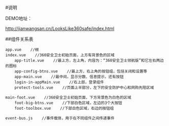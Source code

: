 #说明

DEMO地址：

http://jianwangsan.cn/LooksLike360safe/index.html

##组件关系表

    app.vue    //根
    index.vue    //360安全卫士初始页面，上方有背景色的区域
        app-title.vue    //最上方，左上角，内容为：“360安全卫士领航版”和它左右两边的图标
        app-config-btns.vue    //最上方，右上角的按钮组，包括关闭和设置等
        app-main.vue    //最中间，显示分数、信息提示，还有按钮
        login-in-appMain.vue    //右上部，登录组件
        protect-tools.vue    //页面上半部分，左下的安全防护中心和网购先陪区域
        
    main-foot.vue    //360安全卫士初始页面，下方背景色为白色的区域
        foot-big-btns.vue    //下部白色区域，左边的3个大按钮
        foot-toolbox.vue    //下部白色区域，右边的按钮组
        
    event-bus.js    //事件载体，用于在不同组件之间传递事件